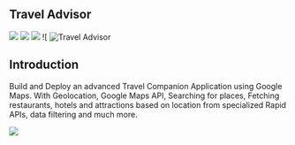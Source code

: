 ## Travel Advisor
![](https://img.shields.io/badge/ReactJS-blue) ![](https://img.shields.io/badge/MaterialUI-blue) ![](https://img.shields.io/badge/MapsAPI-yellow) ![
![Travel Advisor](https://i.ibb.co/qph2cZn/image.pngg)

## Introduction
Build and Deploy an advanced Travel Companion Application using Google Maps. With Geolocation, Google Maps API, Searching for places, Fetching restaurants, hotels and attractions based on location from specialized Rapid APIs, data filtering and much more.

![](https://i.imgur.com/aW8J08g.png)
